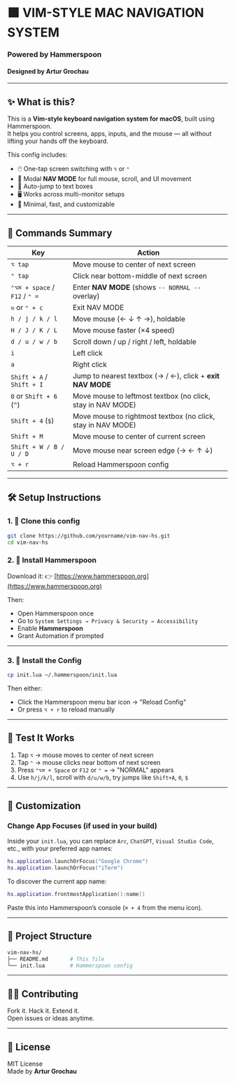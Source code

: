 # 🟩 VIM-STYLE MAC NAVIGATION SYSTEM  
### Powered by Hammerspoon  
#### Designed by **Artur Grochau**

---

## ✨ What is this?

This is a **Vim-style keyboard navigation system for macOS**, built using Hammerspoon.  
It helps you control screens, apps, inputs, and the mouse — all without lifting your hands off the keyboard.

This config includes:

- 🖱️ One-tap screen switching with `⌥` or `⌃`
- 🧭 Modal **NAV MODE** for full mouse, scroll, and UI movement
- 🔎 Auto-jump to text boxes
- 🖥️ Works across multi-monitor setups
- 🧼 Minimal, fast, and customizable

---

## 🧠 Commands Summary

| Key                                | Action                                                                 |
|-----------------------------------|------------------------------------------------------------------------|
| `⌥ tap`                           | Move mouse to center of next screen                                   |
| `⌃ tap`                           | Click near bottom-middle of next screen                               |
| `⌃⌥⌘ + space` / `F12` / `⌃ =`     | Enter **NAV MODE** (shows `-- NORMAL --` overlay)                     |
| `⎋` or `⌃ + c`                    | Exit NAV MODE                                                         |
| `h / j / k / l`                   | Move mouse (← ↓ ↑ →), holdable                                        |
| `H / J / K / L`                   | Move mouse faster (×4 speed)                                          |
| `d / u / w / b`                   | Scroll down / up / right / left, holdable                             |
| `i`                               | Left click                                                            |
| `a`                               | Right click                                                           |
| `Shift + A` / `Shift + I`         | Jump to nearest textbox (→ / ←), click + **exit NAV MODE**            |
| `0` or `Shift + 6` (`^`)          | Move mouse to leftmost textbox (no click, stay in NAV MODE)           |
| `Shift + 4` (`$`)                 | Move mouse to rightmost textbox (no click, stay in NAV MODE)          |
| `Shift + M`                       | Move mouse to center of current screen                                |
| `Shift + W / B / U / D`           | Move mouse near screen edge (→ ← ↑ ↓)                                 |
| `⌥ + r`                           | Reload Hammerspoon config                                             |

---

## 🛠 Setup Instructions

### 1. 🔁 Clone this config

```bash
git clone https://github.com/yourname/vim-nav-hs.git
cd vim-nav-hs
```

### 2. 🧱 Install Hammerspoon

Download it: 👉 [https://www.hammerspoon.org](https://www.hammerspoon.org)

Then:

- Open Hammerspoon once
- Go to `System Settings → Privacy & Security → Accessibility`
- Enable **Hammerspoon**
- Grant Automation if prompted

---

### 3. 🔗 Install the Config

```bash
cp init.lua ~/.hammerspoon/init.lua
```

Then either:

- Click the Hammerspoon menu bar icon → "Reload Config"  
- Or press `⌥ + r` to reload manually

---

## 🧪 Test It Works

1. Tap `⌥` → mouse moves to center of next screen  
2. Tap `⌃` → mouse clicks near bottom of next screen  
3. Press `⌃⌥⌘ + Space` or `F12` or `⌃ =` → "NORMAL" appears  
4. Use `h/j/k/l`, scroll with `d/u/w/b`, try jumps like `Shift+A`, `0`, `$`

---

## 🧩 Customization

### Change App Focuses (if used in your build)

Inside your `init.lua`, you can replace `Arc`, `ChatGPT`, `Visual Studio Code`, etc., with your preferred app names:

```lua
hs.application.launchOrFocus("Google Chrome")
hs.application.launchOrFocus("iTerm")
```

To discover the current app name:

```lua
hs.application.frontmostApplication():name()
```

Paste this into Hammerspoon’s console (`⌘ + 4` from the menu icon).

---

## 📁 Project Structure

```bash
vim-nav-hs/
├── README.md       # This file
└── init.lua        # Hammerspoon config
```

---

## 👨‍💻 Contributing

Fork it. Hack it. Extend it.  
Open issues or ideas anytime.

---

## 📜 License

MIT License  
Made by **Artur Grochau**
